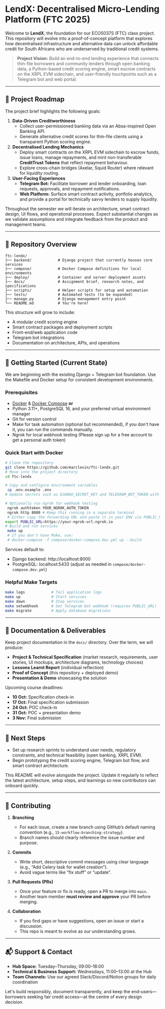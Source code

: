 # LendX: Decentralised Micro-Lending Platform (FTC 2025)

Welcome to **LendX**, the foundation for our ECO5037S (FTC) class project. This repository will evolve into a proof-of-concept platform that explores how decentralised infrastructure and alternative data can unlock affordable credit for South Africans who are underserved by traditional credit systems.

> **Project Vision:** Build an end-to-end lending experience that connects thin-file borrowers and community lenders through open banking data, a Python-based credit scoring engine, smart escrow contracts on the XRPL EVM sidechain, and user-friendly touchpoints such as a Telegram bot and web portal.

---

## 🧭 Project Roadmap

The project brief highlights the following goals:

1. **Data-Driven Creditworthiness**
   - Collect user-permissioned banking data via an Absa-inspired Open Banking API.
   - Generate alternative credit scores for thin-file clients using a transparent Python scoring engine.
2. **Decentralised Lending Mechanics**
   - Deploy smart contracts on the XRPL EVM sidechain to escrow funds, issue loans, manage repayments, and mint non-transferable **CreditTrust Tokens** that reflect repayment behaviour.
   - Explore cross-chain bridges (Axelar, Squid Router) where relevant for liquidity routing.
3. **User-Facing Experiences**
   - **Telegram Bot:** Facilitate borrower and lender onboarding, loan requests, approvals, and repayment notifications.
   - **Web Platform:** Surface smart contract activity, portfolio analytics, and provide a portal for technically savvy lenders to supply liquidity.

Throughout the semester we will iterate on architecture, smart contract design, UI flows, and operational processes. Expect substantial changes as we validate assumptions and integrate feedback from the product and management teams.

---

## 📁 Repository Overview

```
ftc-lendx/
├── backend/            # Django project that currently houses core services
├── compose/            # Docker Compose definitions for local environments
├── deploy/             # Container and server deployment assets
├── docs/               # Assignment brief, research notes, and specifications
├── scripts/            # Helper scripts for setup and automation
├── tests/              # Automated tests (to be expanded)
├── manage.py           # Django management entry point
└── README.md           # You're here!
```

This structure will grow to include:
- A modular credit scoring engine
- Smart contract packages and deployment scripts
- Front-end/web application code
- Telegram bot integrations
- Documentation on architecture, APIs, and operations

---

## 🚀 Getting Started (Current State)

We are beginning with the existing Django + Telegram bot foundation. Use the Makefile and Docker setup for consistent development environments.

### Prerequisites
- [Docker](https://www.docker.com/get-started) & [Docker Compose](https://docs.docker.com/compose/install/) **or**
- Python 3.11+, PostgreSQL 16, and your preferred virtual environment manager
- Git for version control
- Make for task automation (optional but recommended), if you don't have it, you can run the commands manually.
- Ngrok for local webhook testing (Please sign up for a free account to get a personal auth token)

### Quick Start with Docker
```bash
# Clone the repository
git clone https://github.com/marclevin/ftc-lendx.git
# Move into the project directory
cd ftc-lendx

# Copy and configure environment variables
 cp .env.example .env
# Update secrets such as DJANGO_SECRET_KEY and TELEGRAM_BOT_TOKEN with actual values

# Optionally run ngrok for webhook testing
 ngrok authtoken YOUR_NGROK_AUTH_TOKEN
 ngrok http 8000 # Keep this running in a separate terminal
 # Either copy the forwarding URL and paste it in your ENV via PUBLIC_URL or set it directly:
export PUBLIC_URL=https://your-ngrok-url.ngrok.io
# Build and run services
 make up
 # If you don't have Make, use:
 # docker-compose -f compose/docker-compose.dev.yml up --build
```
Services default to:
- Django backend: http://localhost:8000
- PostgreSQL: localhost:5433 (adjust as needed in `compose/docker-compose.dev.yml`)

### Helpful Make Targets
```bash
make logs            # Tail application logs
make up              # Start services
make down            # Stop services
make setwebhook      # Set Telegram bot webhook (requires PUBLIC_URL)
make migrate         # Apply database migrations
```

---

## 📝 Documentation & Deliverables

Keep project documentation in the `docs/` directory. Over the term, we will produce:

- **Project & Technical Specification** (market research, requirements, user stories, UI mockups, architecture diagrams, technology choices)
- **Lessons Learnt Report** (individual reflection)
- **Proof of Concept** (this repository + deployed demo)
- **Presentation & Demo** showcasing the solution

Upcoming course deadlines:
- **10 Oct:** Specification check-in
- **17 Oct:** Final specification submission
- **24 Oct:** POC check-in
- **31 Oct:** POC + presentation demo
- **3 Nov:** Final submission

---

## 🔭 Next Steps

- Set up research sprints to understand user needs, regulatory constraints, and technical feasibility (open banking, XRPL EVM).
- Begin prototyping the credit scoring engine, Telegram bot flow, and smart contract architecture.

This README will evolve alongside the project. Update it regularly to reflect the latest architecture, setup steps, and learnings so new contributors can onboard quickly.

---

## 🤝 Contributing

1. **Branching**  
   - For each issue, create a new branch using GitHub’s default naming convention (e.g., `15-workflow-branching-strategy`).  
   - Branch names should clearly reference the issue number and purpose.

2. **Commits**  
   - Write short, descriptive commit messages using clear language (e.g., “Add Celery task for wallet creation”).  
   - Avoid vague terms like “fix stuff” or “update”.

3. **Pull Requests (PRs)**  
   - Once your feature or fix is ready, open a PR to merge into `main`. 
   - Another team member **must review and approve** your PR before merging.

4. **Collaboration**  
   - If you find gaps or have suggestions, open an issue or start a discussion.  
   - This repo is meant to evolve as our understanding grows.

---

## 📬 Support & Contact

- **Hub Space:** Tuesday–Thursday, 09:00–18:00
- **Technical & Business Support:** Wednesdays, 11:00–13:00 at the Hub
- **Team Channels:** Use our agreed Slack/Discord/Notion groups for daily coordination

Let's build responsibly, document transparently, and keep the end-users—borrowers seeking fair credit access—at the centre of every design decision.

